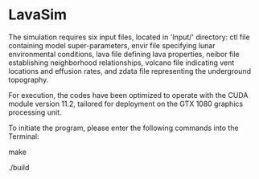 # LavaSim

The simulation requires six input files, located in 'Input/' directory: 
ctl file containing model super-parameters, envir file specifying lunar environmental conditions, lava file defining lava properties, neibor file establishing neighborhood relationships, volcano file indicating vent locations and effusion rates, and zdata file representing the underground topography.

For execution, the codes have been optimized to operate with the CUDA module version 11.2, tailored for deployment on the GTX 1080 graphics processing unit.

To initiate the program, please enter the following commands into the Terminal:

make

./build
